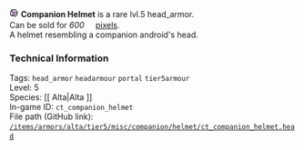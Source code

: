 ![ ](https://raw.githubusercontent.com/Ceterai/Enternia/main/items/armors/alta/tier5/misc/companion/helmet/icon.png) **Companion Helmet** is a rare lvl.5 head_armor.  
Can be sold for *600* <img src="https://starbounder.org/mediawiki/images/2/21/Pixel.png" width="12" height="16"/> [pixels](https://starbounder.org/Pixel).  
A helmet resembling a companion android's head.

### Technical Information

Tags: `head_armor` `headarmour` `portal` `tier5armour`  
Level: 5  
Species: [[ Alta|Alta ]]  
In-game ID: `ct_companion_helmet`  
File path (GitHub link): [`/items/armors/alta/tier5/misc/companion/helmet/ct_companion_helmet.head`](https://github.com/Ceterai/Enternia/blob/main/items/armors/alta/tier5/misc/companion/helmet/ct_companion_helmet.head)
